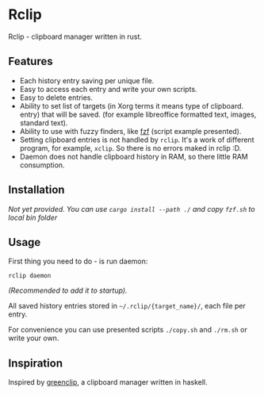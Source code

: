 # Rclip

Rclip - clipboard manager written in rust.

## Features
* Each history entry saving per unique file.
* Easy to access each entry and write your own scripts.
* Easy to delete entries.
* Ability to set list of targets (in Xorg terms it means type of clipboard.
  entry) that will be saved.  (for example libreoffice formatted text, images, standard text).
* Ability to use with fuzzy finders, like [fzf](https://github.com/junegunn/fzf) (script example presented).
* Setting clipboard entries is not handled by `rclip`. It's a work of different
  program, for example, `xclip`. So there is no errors maked in rclip :D.
* Daemon does not handle clipboard history in RAM, so there little RAM consumption.

## Installation

*Not yet provided. You can use `cargo install --path ./` and copy `fzf.sh` to local bin folder*

## Usage

First thing you need to do - is run daemon:

`rclip daemon`

*(Recommended to add it to startup).*

All saved history entries stored in `~/.rclip/{target_name}/`, each file per entry.

For convenience you can use presented scripts `./copy.sh` and `./rm.sh` or write your own.

## Inspiration

Inspired by [greenclip](https://github.com/erebe/greenclip), a clipboard manager written in haskell.


